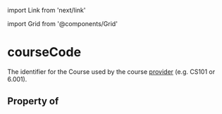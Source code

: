 import Link from 'next/link'
  
import Grid from '@components/Grid'

# courseCode

The identifier for the <Link href="/Course">Course</Link> used by the course <a class="localLink" href="/provider">provider</a> (e.g. CS101 or 6.001).

## Property of



